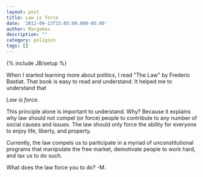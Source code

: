 ```yaml
---
layout: post
title: Law is force
date: '2012-09-13T15:05:00.000-05:00'
author: Margomas
description: ""
category: poligion
tags: []
---
```

{% include JB/setup %}

When I started learning more about politics, I read
"The Law" by Frederic Bastiat. That book is easy to read and
understand. It helped me to understand that



_Law is force._



This principle alone is important to understand. Why? Because it
explains why law should not compel (or force) people to contribute to
any number of social causes and issues. The law should only force the
ability for everyone to enjoy life, liberty, and property.



Currently, the law compels us to participate in a myriad of
unconstitutional programs that manipulate the free market, demotivate
people to work hard, and tax us to do such.



What does the law force you to do?
-M.

